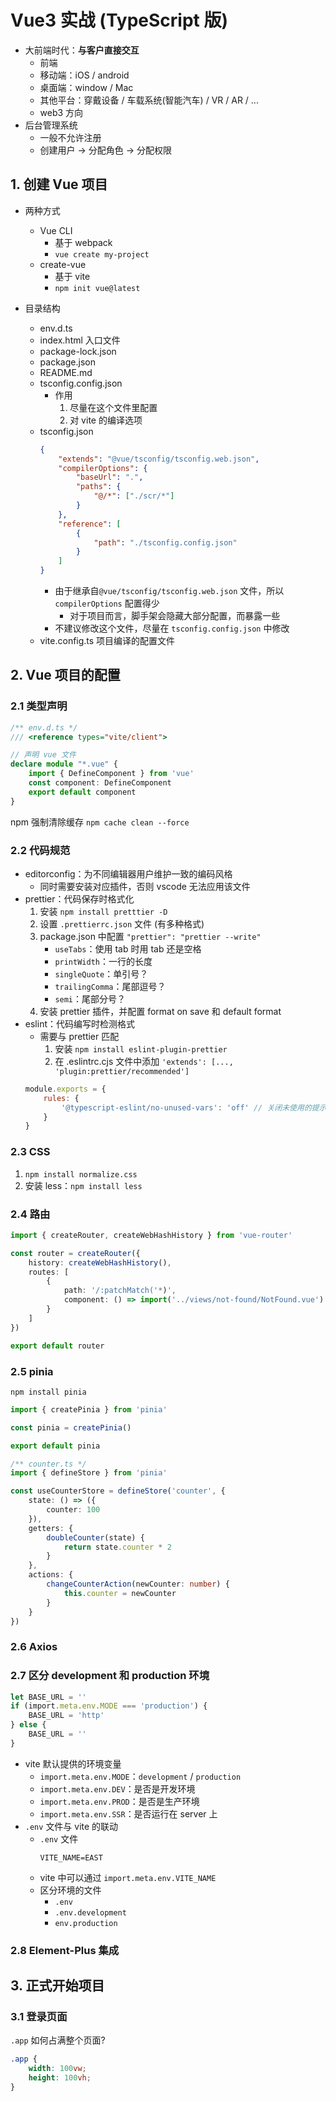 # Vue3 实战 (TypeScript 版)

- 大前端时代：**与客户直接交互**
	- 前端
	- 移动端：iOS / android
	- 桌面端：window / Mac
	- 其他平台：穿戴设备 / 车载系统(智能汽车) / VR / AR / ...
	- web3 方向
- 后台管理系统
	- 一般不允许注册
	- 创建用户 -> 分配角色 -> 分配权限

## 1. 创建 Vue 项目
- 两种方式
	- Vue CLI
		- 基于 webpack
		- `vue create my-project`
	- create-vue
		- 基于 vite
		- `npm init vue@latest`

- 目录结构
	- env.d.ts
	- index.html                         入口文件
	- package-lock.json
	- package.json
	- README.md
	- tsconfig.config.json
		- 作用
			1. 尽量在这个文件里配置
			2. 对 vite 的编译选项
	- tsconfig.json
		```json
		{
			"extends": "@vue/tsconfig/tsconfig.web.json",
			"compilerOptions": {
				"baseUrl": ".",
				"paths": {
					"@/*": ["./scr/*"]
				}
			},
			"reference": [
				{
					"path": "./tsconfig.config.json"
				}
			]
		}
		```
		- 由于继承自`@vue/tsconfig/tsconfig.web.json` 文件，所以 `compilerOptions` 配置得少
			- 对于项目而言，脚手架会隐藏大部分配置，而暴露一些
		- 不建议修改这个文件，尽量在 `tsconfig.config.json` 中修改
	- vite.config.ts                     项目编译的配置文件

## 2. Vue 项目的配置

### 2.1 类型声明
```ts
/** env.d.ts */
/// <reference types="vite/client">

// 声明 vue 文件
declare module "*.vue" {
	import { DefineComponent } from 'vue'
	const component: DefineComponent
	export default component
}
```

npm 强制清除缓存 `npm cache clean --force`

### 2.2 代码规范
- editorconfig：为不同编辑器用户维护一致的编码风格
	- 同时需要安装对应插件，否则 vscode 无法应用该文件
- prettier：代码保存时格式化
	1. 安装 `npm install pretttier -D`
	2. 设置 `.prettierrc.json` 文件 (有多种格式)
	3. package.json 中配置 `"prettier": "prettier --write"`
		- `useTabs`：使用 tab 时用 tab 还是空格
		- `printWidth`：一行的长度
		- `singleQuote`：单引号？
		- `trailingComma`：尾部逗号？
		- `semi`：尾部分号？
	4. 安装 prettier 插件，并配置 format on save 和 default format
- eslint：代码编写时检测格式
	- 需要与 prettier 匹配
		1. 安装 `npm install eslint-plugin-prettier`
		2. 在 .eslintrc.cjs 文件中添加 `'extends': [..., 'plugin:prettier/recommended']`
	```js
	module.exports = {
		rules: {
			'@typescript-eslint/no-unused-vars': 'off' // 关闭未使用的提示
		}
	}
	```

### 2.3 CSS
1. `npm install normalize.css`
2. 安装 less：`npm install less`

### 2.4 路由
```ts
import { createRouter, createWebHashHistory } from 'vue-router'

const router = createRouter({
	history: createWebHashHistory(),
	routes: [
		{
			path: '/:patchMatch('*)',
			component: () => import('../views/not-found/NotFound.vue')
		}
	]
})

export default router
```

### 2.5 pinia
`npm install pinia`

```ts
import { createPinia } from 'pinia'

const pinia = createPinia()

export default pinia
```

```ts
/** counter.ts */
import { defineStore } from 'pinia'

const useCounterStore = defineStore('counter', {
	state: () => ({
		counter: 100
	}),
	getters: {
		doubleCounter(state) {
			return state.counter * 2
		}
	},
	actions: {
		changeCounterAction(newCounter: number) {
			this.counter = newCounter
		}
	}
})
```

### 2.6 Axios

### 2.7 区分 development 和 production 环境
```ts
let BASE_URL = ''
if (import.meta.env.MODE === 'production') {
	BASE_URL = 'http'
} else {
	BASE_URL = ''
}
```

- vite 默认提供的环境变量
	- `import.meta.env.MODE`：`development` / `production`
	- `import.meta.env.DEV`：是否是开发环境
	- `import.meta.env.PROD`：是否是生产环境
	- `import.meta.env.SSR`：是否运行在 server 上
- `.env` 文件与 vite 的联动
	- `.env` 文件
		```
		VITE_NAME=EAST
		```
	- vite 中可以通过 `import.meta.env.VITE_NAME`
	- 区分环境的文件
		- `.env`
		- `.env.development`
		- `env.production`

### 2.8 Element-Plus 集成

## 3. 正式开始项目

### 3.1 登录页面
`.app` 如何占满整个页面?
```css
.app {
	width: 100vw;
	height: 100vh;
}
```
























